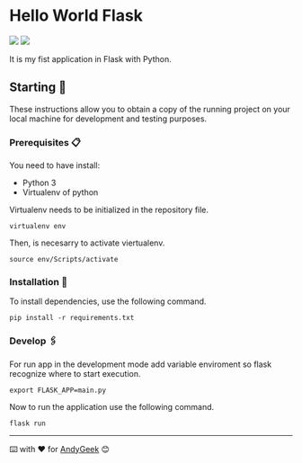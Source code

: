 # Hello World Flask

![](https://img.shields.io/badge/Made%20with-Flask-black) ![](https://img.shields.io/badge/Made%20with-Python-blue) 

It is my fist application in Flask with Python.

## Starting 🚀

These instructions allow you to obtain a copy of the running project on your local machine for development and testing purposes.

### Prerequisites 📋

You need to have install:
- Python 3
- Virtualenv of python

Virtualenv needs to be initialized in the repository file.
````
virtualenv env
````
Then, is necesarry to activate viertualenv.
````
source env/Scripts/activate
````

### Installation 🔧

To install dependencies, use the following command.

````
pip install -r requirements.txt
````

### Develop 🖇️

For run app in the development mode add variable enviroment so flask recognize where to start execution.
````
export FLASK_APP=main.py
````
Now to run the application use the following command.
```` 
flask run
````
------

⌨️ with ❤️ for [AndyGeek](https://github.com/andygeek) 😊
